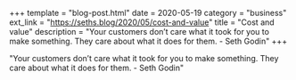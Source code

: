 +++
template = "blog-post.html"
date = 2020-05-19
category = "business"
ext_link = "https://seths.blog/2020/05/cost-and-value"
title = "Cost and value"
description = "Your customers don’t care what it took for you to make something. They care about what it does for them. - Seth Godin" 
+++

"Your customers don’t care what it took for you to make something. They care about what it does for them. - Seth Godin" 